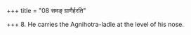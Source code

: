 +++
title = "08 समङ् ग्राणैर्हरति"

+++
8. He carries the Agnihotra-ladle at the level of his nose.
